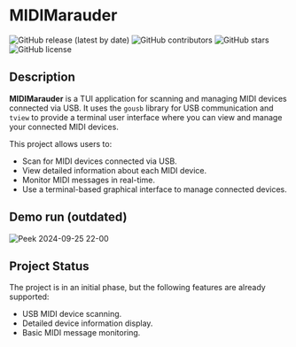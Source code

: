 # MIDIMarauder

![GitHub release (latest by date)](https://img.shields.io/github/v/release/qbixxx/midiMarauder)  ![GitHub contributors](https://img.shields.io/github/contributors/qbixxx/midiMarauder)  ![GitHub stars](https://img.shields.io/github/stars/qbixxx/midiMarauder)  ![GitHub license](https://img.shields.io/github/license/qbixxx/midiMarauder)

## Description

**MIDIMarauder** is a TUI application for scanning and managing MIDI devices connected via USB. It uses the `gousb` library for USB communication and `tview` to provide a terminal user interface where you can view and manage your connected MIDI devices.

This project allows users to:
- Scan for MIDI devices connected via USB.
- View detailed information about each MIDI device.
- Monitor MIDI messages in real-time.
- Use a terminal-based graphical interface to manage connected devices.
  
## Demo run (outdated)
![Peek 2024-09-25 22-00](https://github.com/user-attachments/assets/bcfb4757-27d3-4ec9-a608-1a2b3c48cb3b)

## Project Status

The project is in an initial phase, but the following features are already supported:
- USB MIDI device scanning.
- Detailed device information display.
- Basic MIDI message monitoring.
